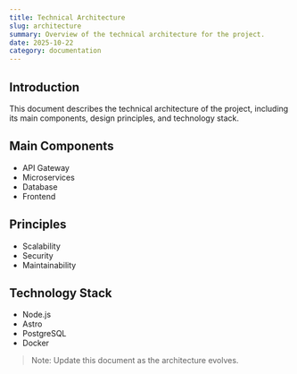 ```yaml
---
title: Technical Architecture
slug: architecture
summary: Overview of the technical architecture for the project.
date: 2025-10-22
category: documentation
---
```


## Introduction

This document describes the technical architecture of the project, including its main components, design principles, and technology stack.

## Main Components

- API Gateway
- Microservices
- Database
- Frontend

## Principles

- Scalability
- Security
- Maintainability

## Technology Stack

- Node.js
- Astro
- PostgreSQL
- Docker

> Note: Update this document as the architecture evolves.
